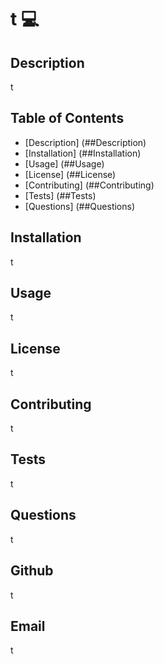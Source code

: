 # t 💻



## Description
t

## Table of Contents
* [Description] (##Description) 
* [Installation] (##Installation)
* [Usage] (##Usage)
* [License] (##License)
* [Contributing] (##Contributing)
* [Tests] (##Tests)
* [Questions] (##Questions)
            
## Installation 
t

## Usage 
t

## License
t

## Contributing
t

## Tests
t

## Questions 
t

## Github
t

## Email
t